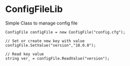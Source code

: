 # ConfigFileLib
Simple Class to manage config file

```
ConfigFile configFile = new ConfigFile("config.cfg");

// Set or create new key with value
configFile.SetValue("version","10.0.0");

// Read key value
string ver_ = configFile.ReadValue("version");
```
